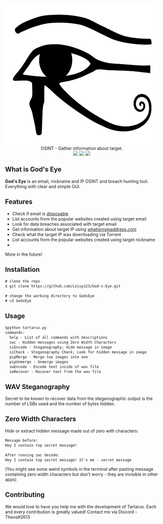<p align=center>
  <img src="./images/logo.png" width=600 height=461 />
  <br>
  <span>OSINT - Gather information about target.</span>
  <br>
  <img src="https://img.shields.io/badge/platforms-Windows%20%7C%20Linux%20%7C%20OSX-success.svg">
  <img src="https://img.shields.io/badge/python-%3E=_3.6-green.svg">
  <img src="https://img.shields.io/badge/License-GMT3.0-blue.svg">
</p>

## What is God's Eye

**God's Eye** is an email, nickname and IP OSINT and breach hunting tool. Everything with clear and simple GUI.

## Features

- Check if email is [disposable](https://en.wikipedia.org/wiki/Disposable_email_address)
- List accounts from the popular websites created using target email
- Look for data breaches associated with target email
- Get information about target IP using [whatismyipaddress.com](https://whatismyipaddress.com/)
- Check what the target IP was downloading via Torrent
- List accounts from the popular websites created using target nickname
- 
More in the future!

## Installation

```console
# clone the repo
$ git clone https://github.com/Loiuy123/God-s-Eye.git

# change the working directory to GodsEye
# cd GodsEye
```

## Usage

```console
$python tartarus.py
commands:
  help - List of all commands with descriptions
  zwc - Hidden messages using Zero Width Characters
  siEncode - Steganography; Hide message in image
  siCheck - Steganography Check; Look for hidden message in image
  pipMerge - Merge two images into one
  pipUnmerge - Unmerge images
  swEncode - Encode text inside of wav file
  swRecover - Recover text from the wav file
```

## WAV Steganography

Secret to be known to recover data from the steganographic output is the number of LSBs used and the number of bytes hidden.

## Zero Width Characters

Hide or extract hidden message made out of zero with characters:
```
Message before: 
Hey I contain top secret message!

After running zwc decode:
Hey I contain top secret message! It's me - secret message
```
(You might see some weird symbols in the terminal after pasting message containing zero width characters but don't worry - they are invisible in other apps)

## Contributing
We would love to have you help me with the development of Tartarus. Each and every contribution is greatly valued! Contact me via Discord - Theos#2613
